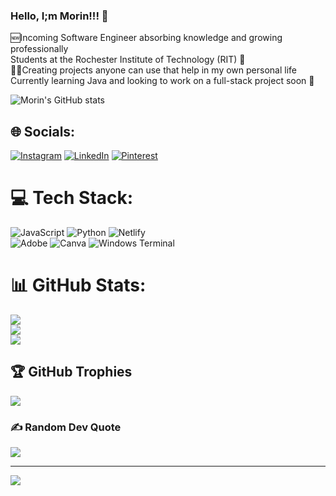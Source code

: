 ### Hello, I;m Morin!!! 👋

🆕Incoming Software Engineer absorbing knowledge and growing professionally <br/>
Students at the Rochester Institute of Technology (RIT) 🐯 <br/>
💄🛒Creating projects anyone can use that help in my own personal life <br/>
Currently learning Java and looking to work on a full-stack project soon 🧠 <br/>

![Morin's GitHub stats](https://github-readme-stats.vercel.app/api?username=Morin-Fagbodun&theme=maroongold)


## 🌐 Socials:
[![Instagram](https://img.shields.io/badge/Instagram-%23E4405F.svg?logo=Instagram&logoColor=white)](https://instagram.com/omorinsols_77) [![LinkedIn](https://img.shields.io/badge/LinkedIn-%230077B5.svg?logo=linkedin&logoColor=white)](https://linkedin.com/in/morin-fagbodun) [![Pinterest](https://img.shields.io/badge/Pinterest-%23E60023.svg?logo=Pinterest&logoColor=white)](https://pinterest.com/morinsols) <br/>

# 💻 Tech Stack:
![JavaScript](https://img.shields.io/badge/javascript-%23323330.svg?style=for-the-badge&logo=javascript&logoColor=%23F7DF1E) ![Python](https://img.shields.io/badge/python-3670A0?style=for-the-badge&logo=python&logoColor=ffdd54) ![Netlify](https://img.shields.io/badge/netlify-%23000000.svg?style=for-the-badge&logo=netlify&logoColor=#00C7B7) <br/> ![Adobe](https://img.shields.io/badge/adobe-%23FF0000.svg?style=for-the-badge&logo=adobe&logoColor=white) ![Canva](https://img.shields.io/badge/Canva-%2300C4CC.svg?style=for-the-badge&logo=Canva&logoColor=white) ![Windows Terminal](https://img.shields.io/badge/Windows%20Terminal-%234D4D4D.svg?style=for-the-badge&logo=windows-terminal&logoColor=white) <br/>

# 📊 GitHub Stats:
![](https://github-readme-stats.vercel.app/api?username=Morin-Fagbodun&theme=kacho_ga&border=false&include_all_commits=false&count_private=false)<br/>
![](https://github-readme-streak-stats.herokuapp.com/?user=Morin-Fagbodun&theme=kacho_ga&border=false)<br/>
![](https://github-readme-stats.vercel.app/api/top-langs/?username=Morin-Fagbodun&theme=kacho_ga&border=false&include_all_commits=false&count_private=false&layout=compact)

## 🏆 GitHub Trophies
![](https://github-profile-trophy.vercel.app/?username=Morin-Fagbodun&theme=juicyfresh&no-frame=true&no-bg=false&margin-w=4)

### ✍️ Random Dev Quote
![](https://quotes-github-readme.vercel.app/api?type=horizontal&theme=maroongold)

---
[![](https://visitcount.itsvg.in/api?id=Morin-Fagbodun&icon=7&color=5)](https://visitcount.itsvg.in)

<!-- Proudly created with GPRM ( https://gprm.itsvg.in ) -->
